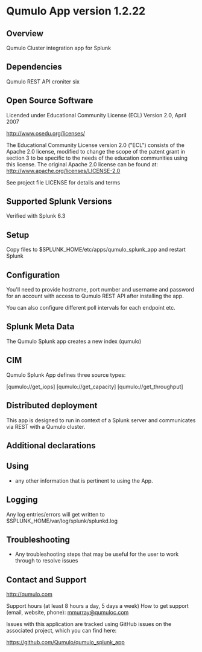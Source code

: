 # Qumulo App version 1.2.22

## Overview

Qumulo Cluster integration app for Splunk

## Dependencies

Qumulo REST API
croniter
six

## Open Source Software


Licended under Educational Community License (ECL) Version 2.0, April 2007

http://www.osedu.org/licenses/

The Educational Community License version 2.0 ("ECL") consists of the Apache 2.0 license, modified to change the scope of the patent grant in section 3 to be specific to the needs of the education communities using this license. The original Apache 2.0 license can be found at: http://www.apache.org/licenses/LICENSE-2.0

See project file LICENSE for details and terms


## Supported Splunk Versions

Verified with Splunk 6.3

## Setup

Copy files to $SPLUNK_HOME/etc/apps/qumulo_splunk_app and restart Splunk

## Configuration

You'll need to provide hostname, port number and username and password for an account
with access to Qumulo REST API after installing the app.

You can also configure different poll intervals for each endpoint etc.

## Splunk Meta Data

The Qumulo Splunk app creates a new index (qumulo)

## CIM

Qumulo Splunk App defines three source types:

[qumulo://get_iops]
[qumulo://get_capacity]
[qumulo://get_throughput]

## Distributed deployment

This app is designed to run in context of a Splunk server and communicates via REST 
with a Qumulo cluster.

## Additional declarations

## Using

* any other information that is pertinent to using the App.

## Logging

Any log entries/errors will get written to $SPLUNK_HOME/var/log/splunk/splunkd.log

## Troubleshooting

* Any troubleshooting steps that may be useful for the user to work through to resolve issues

## Contact and Support

http://qumulo.com

Support hours (at least 8 hours a day, 5 days a week)
How to get support (email, website, phone):
mmurray@qumuloc.com

Issues with this application are tracked using GitHub issues on the associated project, which
you can find here:

https://github.com/Qumulo/qumulo_splunk_app
